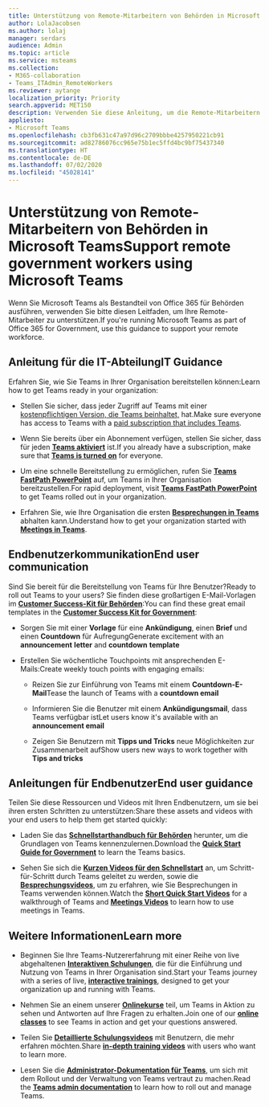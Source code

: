 ```yaml
---
title: Unterstützung von Remote-Mitarbeitern von Behörden in Microsoft Teams
author: LolaJacobsen
ms.author: lolaj
manager: serdars
audience: Admin
ms.topic: article
ms.service: msteams
ms.collection:
- M365-collaboration
- Teams_ITAdmin_RemoteWorkers
ms.reviewer: aytange
localization_priority: Priority
search.appverid: MET150
description: Verwenden Sie diese Anleitung, um die Remote-Mitarbeitern in Ihrer behördlichen Organisation dabei zu unterstützen, mit Microsoft Teams produktiv zu arbeiten, insbesondere wenn sie als Reaktion auf den Ausbruch von COVID-19 (Coronavirus) von zu Hause aus arbeiten (Work from home – WFH).
appliesto:
- Microsoft Teams
ms.openlocfilehash: cb3fb631c47a97d96c2709bbbe4257950221cb91
ms.sourcegitcommit: ad82786076cc965e75b1ec5ffd4bc9bf75437340
ms.translationtype: HT
ms.contentlocale: de-DE
ms.lasthandoff: 07/02/2020
ms.locfileid: "45028141"
---
```

# <a name="support-remote-government-workers-using-microsoft-teams"></a><span data-ttu-id="ddb09-103">Unterstützung von Remote-Mitarbeitern von Behörden in Microsoft Teams</span><span class="sxs-lookup"><span data-stu-id="ddb09-103">Support remote government workers using Microsoft Teams</span></span>

<span data-ttu-id="ddb09-104">Wenn Sie Microsoft Teams als Bestandteil von Office 365 für Behörden ausführen, verwenden Sie bitte diesen Leitfaden, um Ihre Remote-Mitarbeiter zu unterstützen.</span><span class="sxs-lookup"><span data-stu-id="ddb09-104">If you're running Microsoft Teams as part of Office 365 for Government, use this guidance to support your remote workforce.</span></span>


## <a name="it-guidance"></a><span data-ttu-id="ddb09-105">Anleitung für die IT-Abteilung</span><span class="sxs-lookup"><span data-stu-id="ddb09-105">IT Guidance</span></span>

<span data-ttu-id="ddb09-106">Erfahren Sie, wie Sie Teams in Ihrer Organisation bereitstellen können:</span><span class="sxs-lookup"><span data-stu-id="ddb09-106">Learn how to get Teams ready in your organization:</span></span>

  - <span data-ttu-id="ddb09-107">Stellen Sie sicher, dass jeder Zugriff auf Teams mit einer [kostenpflichtigen Version, die Teams beinhaltet,](https://docs.microsoft.com/office365/servicedescriptions/teams-service-description) hat.</span><span class="sxs-lookup"><span data-stu-id="ddb09-107">Make sure everyone has access to Teams with a [paid subscription that includes Teams](https://docs.microsoft.com/office365/servicedescriptions/teams-service-description).</span></span> 

  - <span data-ttu-id="ddb09-108">Wenn Sie bereits über ein Abonnement verfügen, stellen Sie sicher, dass für jeden **[Teams aktiviert](../user-access.md)** ist.</span><span class="sxs-lookup"><span data-stu-id="ddb09-108">If you already have a subscription, make sure that **[Teams is turned on](../user-access.md)** for everyone.</span></span>

  - <span data-ttu-id="ddb09-109">Um eine schnelle Bereitstellung zu ermöglichen, rufen Sie [**Teams FastPath PowerPoint**](https://aka.ms/TeamsGovFastPath) auf, um Teams in Ihrer Organisation bereitzustellen.</span><span class="sxs-lookup"><span data-stu-id="ddb09-109">For rapid deployment, visit [**Teams FastPath PowerPoint**](https://aka.ms/TeamsGovFastPath) to get Teams rolled out in your organization.</span></span>

  - <span data-ttu-id="ddb09-110">Erfahren Sie, wie Ihre Organisation die ersten **[Besprechungen in Teams](https://docs.microsoft.com/MicrosoftTeams/tutorial-meetings-in-teams)** abhalten kann.</span><span class="sxs-lookup"><span data-stu-id="ddb09-110">Understand how to get your organization started with **[Meetings in Teams](https://docs.microsoft.com/MicrosoftTeams/tutorial-meetings-in-teams)**.</span></span>

## <a name="end-user-communication"></a><span data-ttu-id="ddb09-111">Endbenutzerkommunikation</span><span class="sxs-lookup"><span data-stu-id="ddb09-111">End user communication</span></span>

<span data-ttu-id="ddb09-112">Sind Sie bereit für die Bereitstellung von Teams für Ihre Benutzer?</span><span class="sxs-lookup"><span data-stu-id="ddb09-112">Ready to roll out Teams to your users?</span></span> <span data-ttu-id="ddb09-113">Sie finden diese großartigen E-Mail-Vorlagen im **[Customer Success-Kit für Behörden](https://aka.ms/TeamsCSKGov)**:</span><span class="sxs-lookup"><span data-stu-id="ddb09-113">You can find these great email templates in the **[Customer Success Kit for Government](https://aka.ms/TeamsCSKGov)**:</span></span>

  - <span data-ttu-id="ddb09-114">Sorgen Sie mit einer **Vorlage** für eine **Ankündigung**, einen **Brief** und einen **Countdown** für Aufregung</span><span class="sxs-lookup"><span data-stu-id="ddb09-114">Generate excitement with an **announcement** **letter** and **countdown** **template**</span></span>

  - <span data-ttu-id="ddb09-115">Erstellen Sie wöchentliche Touchpoints mit ansprechenden E-Mails:</span><span class="sxs-lookup"><span data-stu-id="ddb09-115">Create weekly touch points with engaging emails:</span></span>
    
      - <span data-ttu-id="ddb09-116">Reizen Sie zur Einführung von Teams mit einem **Countdown-E-Mail**</span><span class="sxs-lookup"><span data-stu-id="ddb09-116">Tease the launch of Teams with a **countdown email**</span></span>
    
      - <span data-ttu-id="ddb09-117">Informieren Sie die Benutzer mit einem **Ankündigungsmail**, dass Teams verfügbar ist</span><span class="sxs-lookup"><span data-stu-id="ddb09-117">Let users know it's available with an **announcement email**</span></span>
    
      - <span data-ttu-id="ddb09-118">Zeigen Sie Benutzern mit **Tipps und Tricks** neue Möglichkeiten zur Zusammenarbeit auf</span><span class="sxs-lookup"><span data-stu-id="ddb09-118">Show users new ways to work together with **Tips and tricks**</span></span>

## <a name="end-user-guidance"></a><span data-ttu-id="ddb09-119">Anleitungen für Endbenutzer</span><span class="sxs-lookup"><span data-stu-id="ddb09-119">End user guidance</span></span>

<span data-ttu-id="ddb09-120">Teilen Sie diese Ressourcen und Videos mit Ihren Endbenutzern, um sie bei ihren ersten Schritten zu unterstützen:</span><span class="sxs-lookup"><span data-stu-id="ddb09-120">Share these assets and videos with your end users to help them get started quickly:</span></span>

  - <span data-ttu-id="ddb09-121">Laden Sie das **[Schnellstarthandbuch für Behörden](https://aka.ms/quickstartgov)** herunter, um die Grundlagen von Teams kennenzulernen.</span><span class="sxs-lookup"><span data-stu-id="ddb09-121">Download the **[Quick Start Guide for Government](https://aka.ms/quickstartgov)** to learn the Teams basics.</span></span>

  - <span data-ttu-id="ddb09-122">Sehen Sie sich die **[Kurzen Videos für den Schnellstart](https://support.office.com/article/video-what-is-microsoft-teams-422bf3aa-9ae8-46f1-83a2-e65720e1a34d?wt.mc_id=otc_microsoft_teams)** an, um Schritt-für-Schritt durch Teams geleitet zu werden, sowie die **[Besprechungsvideos](https://support.office.com/article/join-a-teams-meeting-078e9868-f1aa-4414-8bb9-ee88e9236ee4)**, um zu erfahren, wie Sie Besprechungen in Teams verwenden können.</span><span class="sxs-lookup"><span data-stu-id="ddb09-122">Watch the **[Short Quick Start Videos](https://support.office.com/article/video-what-is-microsoft-teams-422bf3aa-9ae8-46f1-83a2-e65720e1a34d?wt.mc_id=otc_microsoft_teams)** for a walkthrough of Teams and **[Meetings Videos](https://support.office.com/article/join-a-teams-meeting-078e9868-f1aa-4414-8bb9-ee88e9236ee4)** to learn how to use meetings in Teams.</span></span>

## <a name="learn-more"></a><span data-ttu-id="ddb09-123">Weitere Informationen</span><span class="sxs-lookup"><span data-stu-id="ddb09-123">Learn more</span></span>

  - <span data-ttu-id="ddb09-124">Beginnen Sie Ihre Teams-Nutzererfahrung mit einer Reihe von live abgehaltenen **[Interaktiven Schulungen](https://aka.ms/TeamsLiveTraining)**, die für die Einführung und Nutzung von Teams in Ihrer Organisation sind.</span><span class="sxs-lookup"><span data-stu-id="ddb09-124">Start your Teams journey with a series of live, **[interactive trainings](https://aka.ms/TeamsLiveTraining)**, designed to get your organization up and running with Teams.</span></span>

  - <span data-ttu-id="ddb09-125">Nehmen Sie an einem unserer **[Onlinekurse](../instructor-led-training-teams-landing-page.md)** teil, um Teams in Aktion zu sehen und Antworten auf Ihre Fragen zu erhalten.</span><span class="sxs-lookup"><span data-stu-id="ddb09-125">Join one of our **[online classes](../instructor-led-training-teams-landing-page.md)** to see Teams in action and get your questions answered.</span></span>

  - <span data-ttu-id="ddb09-126">Teilen Sie **[Detaillierte Schulungsvideos](https://www.youtube.com/playlist?list=PLXPr7gfUMmKzR7_jXN5s886apYoHNC3Xk)** mit Benutzern, die mehr erfahren möchten.</span><span class="sxs-lookup"><span data-stu-id="ddb09-126">Share **[in-depth training videos](https://www.youtube.com/playlist?list=PLXPr7gfUMmKzR7_jXN5s886apYoHNC3Xk)** with users who want to learn more.</span></span>

  - <span data-ttu-id="ddb09-127">Lesen Sie die **[Administrator-Dokumentation für Teams](https://docs.microsoft.com/MicrosoftTeams/)**, um sich mit dem Rollout und der Verwaltung von Teams vertraut zu machen.</span><span class="sxs-lookup"><span data-stu-id="ddb09-127">Read the **[Teams admin documentation](https://docs.microsoft.com/MicrosoftTeams/)** to learn how to roll out and manage Teams.</span></span>
